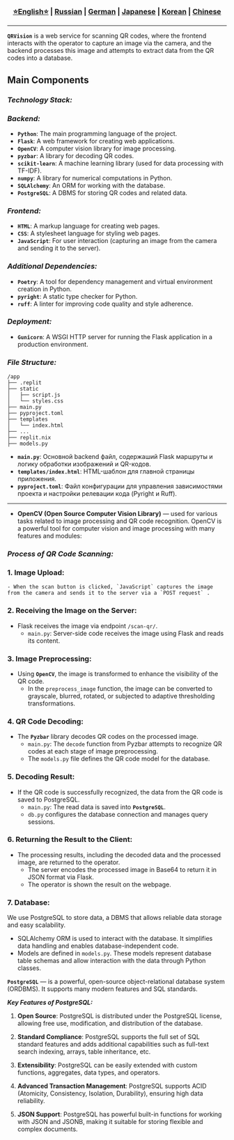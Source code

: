 <div align="center"> <h3> <a href="https://github.com/Solrikk/QRVision/blob/main/README.md">⭐English⭐</a> | <a href="https://github.com/Solrikk/QRVision/blob/main/README_RU.md">Russian</a> | <a href="https://github.com/Solrikk/QRVision/blob/main/README_GE.md">German</a> | <a href="https://github.com/Solrikk/QRVision/blob/main/README_JP.md">Japanese</a> | <a href="README_KR.md">Korean</a> | <a href="README_CN.md">Chinese</a> </h3> </div>

-----------------

**`QRVision`** is a web service for scanning QR codes, where the frontend interacts with the operator to capture an image via the camera, and the backend processes this image and attempts to extract data from the QR codes into a database.

## Main Components

### _Technology Stack:_

### _Backend:_

- **`Python`**: The main programming language of the project.
- **`Flask`**: A web framework for creating web applications.
- **`OpenCV`**: A computer vision library for image processing.
- **`pyzbar`**: A library for decoding QR codes.
- **`scikit-learn`**: A machine learning library (used for data processing with TF-IDF).
- **`numpy`**: A library for numerical computations in Python.
- **`SQLAlchemy`**: An ORM for working with the database.
- **`PostgreSQL`**: A DBMS for storing QR codes and related data.

### _Frontend:_

- **`HTML`**: A markup language for creating web pages.
- **`CSS`**: A stylesheet language for styling web pages.
- **`JavaScript`**: For user interaction (capturing an image from the camera and sending it to the server).

### _Additional Dependencies:_

- **`Poetry`**: A tool for dependency management and virtual environment creation in Python.
- **`pyright`**: A static type checker for Python.
- **`ruff`**: A linter for improving code quality and style adherence.

### _Deployment:_

- **`Gunicorn`**: A WSGI HTTP server for running the Flask application in a production environment.

### _File Structure:_

```shell
/app
├── .replit
├── static
│   ├── script.js
│   └── styles.css
├── main.py
├── pyproject.toml
├── templates
│   └── index.html
├── ...
├── replit.nix
├── models.py
```

- **`main.py`**: Основной backend файл, содержаший Flask маршруты и логику обработки изображений и QR-кодов.
- **`templates/index.html`**: HTML-шаблон для главной страницы приложения.
- **`pyproject.toml`**: Файл конфигурации для управления зависимостями проекта и настройки релевации кода (Pyright и Ruff).
________

  - **OpenCV (Open Source Computer Vision Library)** — used for various tasks related to image processing and QR code recognition. OpenCV is a powerful tool for computer vision and image processing with many features and modules:

### _Process of QR Code Scanning:_

### 1. **Image Upload**:
    - When the scan button is clicked, `JavaScript` captures the image from the camera and sends it to the server via a `POST request` .

### 2. **Receiving the Image on the Server**: 
 - Flask receives the image via endpoint `/scan-qr/`.
    - `main.py`: Server-side code receives the image using Flask and reads its content.

### 3. **Image Preprocessing**: 
- Using **`OpenCV`**, the image is transformed to enhance the visibility of the QR code.
    - In the `preprocess_image` function, the image can be converted to grayscale, blurred, rotated, or subjected to adaptive thresholding transformations.

### 4. **QR Code Decoding**: 
- The **`Pyzbar`** library decodes QR codes on the processed image.
    - `main.py`: The `decode` function from Pyzbar attempts to recognize QR codes at each stage of image preprocessing.
    - The `models.py` file defines the QR code model for the database.

### 5. **Decoding Result**: 
- If the QR code is successfully recognized, the data from the QR code is saved to PostgreSQL.
    - `main.py`: The read data is saved into **`PostgreSQL`**.
    - `db.py` configures the database connection and manages query sessions.

### 6. **Returning the Result to the Client**: 
- The processing results, including the decoded data and the processed image, are returned to the operator.
   - The server encodes the processed image in Base64 to return it in JSON format via Flask.
   - The operator is shown the result on the webpage.

### 7. **Database**:
We use PostgreSQL to store data, a DBMS that allows reliable data storage and easy scalability.
 - SQLAlchemy ORM is used to interact with the database. It simplifies data handling and enables database-independent code.
 - Models are defined in `models.py`. These models represent database table schemas and allow interaction with the data through Python classes.

**`PostgreSQL`** — is a powerful, open-source object-relational database system (ORDBMS). It supports many modern features and SQL standards.

_**Key Features of PostgreSQL:**_

1. **Open Source**: PostgreSQL is distributed under the PostgreSQL license, allowing free use, modification, and distribution of the database.

2. **Standard Compliance**: PostgreSQL supports the full set of SQL standard features and adds additional capabilities such as full-text search indexing, arrays, table inheritance, etc.

3. **Extensibility**: PostgreSQL can be easily extended with custom functions, aggregates, data types, and operators.

4. **Advanced Transaction Management**: PostgreSQL supports ACID (Atomicity, Consistency, Isolation, Durability), ensuring high data reliability.

5. **JSON Support**: PostgreSQL has powerful built-in functions for working with JSON and JSONB, making it suitable for storing flexible and complex documents.
